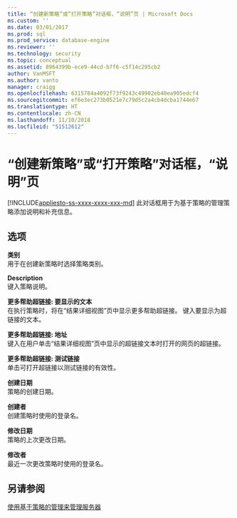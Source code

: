 ```yaml
---
title: “创建新策略”或“打开策略”对话框，“说明”页 | Microsoft Docs
ms.custom: ''
ms.date: 03/01/2017
ms.prod: sql
ms.prod_service: database-engine
ms.reviewer: ''
ms.technology: security
ms.topic: conceptual
ms.assetid: 8964399b-ece9-44cd-b7f6-c5f14c295cb2
author: VanMSFT
ms.author: vanto
manager: craigg
ms.openlocfilehash: 6315784a4092f73f9243c49902eb40ea905edcf4
ms.sourcegitcommit: ef6e3ec273b0521e7c79d5c2a4cb4dcba1744e67
ms.translationtype: HT
ms.contentlocale: zh-CN
ms.lasthandoff: 11/10/2018
ms.locfileid: "51512612"
---
```

# <a name="create-new-policy-or-open-policy-dialog-box-description-page"></a>“创建新策略”或“打开策略”对话框，“说明”页
[!INCLUDE[appliesto-ss-xxxx-xxxx-xxx-md](../../includes/appliesto-ss-xxxx-xxxx-xxx-md.md)]
  此对话框用于为基于策略的管理策略添加说明和补充信息。  
  
## <a name="options"></a>选项  
 **类别**  
 用于在创建新策略时选择策略类别。  
  
 **Description**  
 键入策略说明。  
  
 **更多帮助超链接: 要显示的文本**  
 在执行策略时，将在“结果详细视图”页中显示更多帮助超链接。 键入要显示为超链接的文本。  
  
 **更多帮助超链接: 地址**  
 键入在用户单击“结果详细视图”页中显示的超链接文本时打开的网页的超链接。  
  
 **更多帮助超链接: 测试链接**  
 单击可打开超链接以测试链接的有效性。  
  
 **创建日期**  
 策略的创建日期。  
  
 **创建者**  
 创建策略时使用的登录名。  
  
 **修改日期**  
 策略的上次更改日期。  
  
 **修改者**  
 最近一次更改策略时使用的登录名。  
  
## <a name="see-also"></a>另请参阅  
 [使用基于策略的管理来管理服务器](../../relational-databases/policy-based-management/administer-servers-by-using-policy-based-management.md)  
  
  
